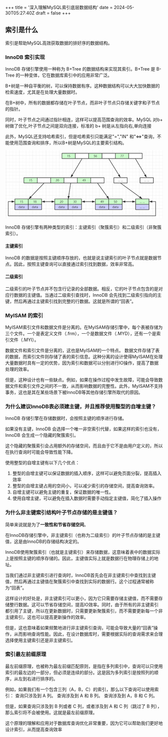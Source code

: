 +++
title = '深入理解MySQL索引底层数据结构'
date = 2024-05-30T05:27:40Z
draft = false
+++

## 索引是什么 

索引是帮助MySQL高效获取数据的排好序的数据结构。

### InnoDB 索引实现

InnoDB 存储引擎使用一种称为 B+Tree 的数据结构来实现其索引。B+Tree 是 B-Tree 的一种变体，它在数据库索引中的应用非常广泛。

B+树是一种自平衡的树，可以保持数据有序。这种数据结构可以大大加快数据的检索速度，尤其是在处理大量数据时。

在B+树中，所有的数据都存储在叶子节点，而非叶子节点只存储关键字和子节点的指针。

同时，叶子节点之间通过指针相连，这样可以提高范围查询的效率。MySQL 对b+ 树做了优化,叶子节点之间是双向连接，标准的 b+ 树是从左指向右,单向连接 

此外，MySQL还支持哈希索引，但是哈希索引只能满足"=","IN" 和"<=>"查询，不能使用范围查询和排序，所以B+树是MySQL的主要索引结构。

![alt text](image.png)

InnoDB 存储引擎有两种类型的索引：主键索引（聚簇索引）和二级索引（非聚簇索引）。

#### 主键索引
InnoDB 的数据是按照主键顺序存放的，也就是说主键索引的叶子节点就是数据节点。因此，按照主键查询可以直接通过索引找到数据，效率非常高。

#### 二级索引
二级索引的叶子节点并不包含行记录的全部数据。相反，它的叶子节点包含的是对应行数据的主键值。当通过二级索引查找时，InnoDB 会先找到二级索引指向的主键，然后再通过主键索引找到完整的行数据。这就是所谓的“回表”。


### MyISAM 的索引 
MyISAM索引文件和数据文件是分离的。在MyISAM存储引擎中，每个表被存储为三个文件。一个是表定义文件（.frm），一个是数据文件（.MYD），还有一个是索引文件（.MYI）。

数据文件和索引文件是分离的，这也是MyISAM的一个特点。
数据文件存储了表的数据，而索引文件则存储了表的索引信息。这种分离的设计使得MyISAM在处理大量数据时具有一定的优势，因为索引和数据可以分别进行IO操作，提高了数据处理的效率。

但是，这种设计也有一些缺点。例如，如果在操作过程中发生故障，可能会导致数据文件和索引文件之间的不一致，从而影响数据的完整性。此外，MyISAM不支持事务，这也是其在某些场景下被InnoDB等其他存储引擎所取代的原因。


### 为什么建议InnoDB表必须建主键，并且推荐使用整型的自增主键？

InnoDB 存储引擎在存储数据时，会按照主键的顺序进行存储。

如果没有主键，InnoDB 会选择一个唯一非空索引代替，如果这样的索引也没有，InnoDB 会生成一个隐藏的聚簇索引。

这个隐藏的聚簇索引会占用额外的存储空间，而且由于它不是由用户定义的，所以在执行查询时可能会导致性能下降。

使用整型的自增主键有以下几个优点：
1. 整型的自增主键可以保证数据的插入顺序，这样可以避免页面分裂，提高插入效率
2. 整型的自增主键占用的空间小，可以减少索引的存储空间，提高查询效率。
3. 自增主键可以避免主键的重复，保证数据的唯一性。
4. 使用自增主键，可以避免在插入数据时需要手动指定主键值，简化了插入操作


### 为什么非主键索引结构叶子节点存储的是主键值？

简单来说就是为了**一致性和节省存储空间**。

在InnoDB存储引擎中，非主键索引（也称为二级索引）的叶子节点存储的是主键值，这是由InnoDB的存储结构决定的。

InnoDB使用聚簇索引（也就是主键索引）来存储数据，这意味着表中的数据实际上是按照主键的顺序存储的。因此，主键值实际上就是数据行在物理存储上的地址。

当我们通过非主键索引进行查询时，InnoDB首先会在非主键索引中查找到主键值，然后再通过主键值在聚簇索引中查找到实际的数据行。这个过程通常被称为“回表”。

这样设计的好处是，非主键索引可以更小，因为它只需要存储主键值，而不需要存储整行数据。这可以节省存储空间，提高IO效率。同时，由于所有的非主键索引都引用了主键，所以在更新数据时，只需要更新聚簇索引，而不需要更新每一个非主键索引，这也可以提高更新操作的效率。

但是，这也意味着如果频繁地进行非主键索引查询，可能会导致大量的“回表”操作，从而影响查询性能。因此，在设计数据库时，需要根据实际的查询需求来合理选择使用主键索引还是非主键索引。


### 索引最左前缀原理

最左前缀原理，也被称为最左前缀匹配原则，是指在多列索引中，查询可以只使用索引的最左边的一部分，但必须是连续的部分。这是因为多列索引是按照列的顺序，从左到右进行排序的。

例如，如果我们有一个包含三列（A，B，C）的索引，那么以下查询可以使用索引：
查询只涉及到 A 列。
查询涉及到 A 和 B 列。
查询涉及到 A，B 和 C 列。

但是，如果查询只涉及到 B 列或者 C 列，或者涉及到 A 和 C 列（跳过了 B 列），那么索引将不会被使用。这就是最左前缀原理。

这个原理的理解和应用对于数据库查询优化非常重要，因为它可以帮助我们更好地设计索引，从而提高查询效率


